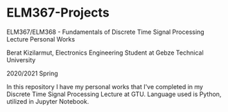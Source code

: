 # ELM367-Projects
ELM367/ELM368 - Fundamentals of Discrete Time Signal Processing Lecture Personal Works

Berat Kizilarmut, Electronics Engineering Student at Gebze Technical University

2020/2021 Spring

In this repository I have my personal works that I've completed in my Discrete Time Signal Processing Lecture at GTU.
Language used is Python, utilized in Jupyter Notebook.
